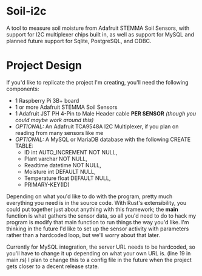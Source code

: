 # Soil-i2c
A tool to measure soil moisture from Adafruit STEMMA Soil Sensors, with support for I2C multiplexer chips built in, as well as support for MySQL and planned future support for Sqlite, PostgreSQL, and ODBC.

# Project Design
If you'd like to replicate the project I'm creating, you'll need the following components:

* 1 Raspberry Pi 3B+ board
* 1 or more Adafruit STEMMA Soil Sensors
* 1 Adafruit JST PH 4-Pin to Male Header cable **PER SENSOR** *(though you could maybe work around this)*
* *OPTIONAL:* An Adafruit TCA9548A I2C Multiplexer, if you plan on reading from many sensors like me
* *OPTIONAL:* A MySQL or MariaDB database with the following CREATE TABLE:
  * ID int AUTO_INCREMENT NOT NULL,
  * Plant varchar NOT NULL,
  * Readtime datetime NOT NULL,
  * Moisture int DEFAULT NULL,
  * Temperature float DEFAULT NULL,
  * PRIMARY-KEY(ID)
  
Depending on what you'd like to do with the program, pretty much everything you need is in the source code. With Rust's extensibility, you could put together just about anything with this framework; the **main** function is what gathers the sensor data, so all you'd need to do to hack my program is modify that main function to run things the way you'd like. I'm thinking in the future I'd like to set up the sensor activity with parameters rather than a hardcoded loop, but we'll worry about that later.

Currently for MySQL integration, the server URL needs to be hardcoded, so you'll have to change it up depending on what your own URL is. (line 19 in main.rs)
I plan to change this to a config file in the future when the project gets closer to a decent release state.
    
